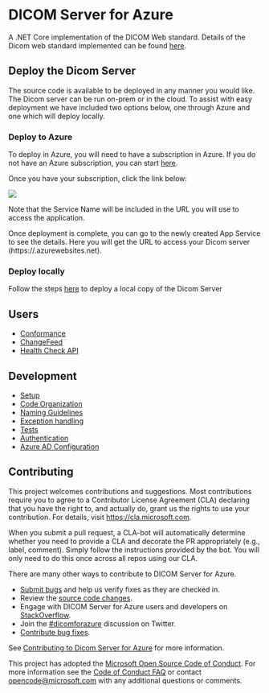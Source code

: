 # DICOM Server for Azure

A .NET Core implementation of the DICOM Web standard. Details of the Dicom web standard implemented can be found [here](docs/users/Conformance.md).

## Deploy the Dicom Server
The source code is available to be deployed in any manner you would like. The Dicom server can be run on-prem or in the cloud. To assist with easy deployment we have included two options below, one through Azure and one which will deploy locally.

### Deploy to Azure
To deploy in Azure, you will need to have a subscription in Azure. If you do not have an Azure subscription, you can start [here](https://azure.microsoft.com/free).

Once you have your subscription, click the link below:

<a href="https://portal.azure.com/#create/Microsoft.Template/uri/https%3A%2F%2Fdcmcistorage.blob.core.windows.net%2Fcibuild%2Fdefault-azuredeploy.json" target="_blank">
    <img src="https://azuredeploy.net/deploybutton.png"/>
</a>

Note that the Service Name will be included in the URL you will use to access the application.

Once deployment is complete, you can go to the newly created App Service to see the details. Here you will get the URL to access your Dicom server (https://<SERVICE NAME>.azurewebsites.net).

### Deploy locally
Follow the steps [here](docs/Development.md) to deploy a local copy of the Dicom Server

## Users
- [Conformance](docs/users/Conformance.md)
- [ChangeFeed](docs/users/ChangeFeed.md)
- [Health Check API](docs/users/HealthCheckAPI.md)

## Development
- [Setup](docs/Development.md)
- [Code Organization](docs/CodeOrganization.md)
- [Naming Guidelines](docs/NamingGuidelines.md)
- [Exception handling](docs/ExceptionHandling.md)
- [Tests](docs/Tests.md])
- [Authentication](docs/Authentication.md)
- [Azure AD Configuration](docs/AADconfiguration.md)

## Contributing
This project welcomes contributions and suggestions.  Most contributions require you to agree to a
Contributor License Agreement (CLA) declaring that you have the right to, and actually do, grant us
the rights to use your contribution. For details, visit https://cla.microsoft.com.

When you submit a pull request, a CLA-bot will automatically determine whether you need to provide
a CLA and decorate the PR appropriately (e.g., label, comment). Simply follow the instructions
provided by the bot. You will only need to do this once across all repos using our CLA.

There are many other ways to contribute to DICOM Server for Azure.
* [Submit bugs](https://github.com/Microsoft/dicom-server/issues) and help us verify fixes as they are checked in.
* Review the [source code changes](https://github.com/Microsoft/dicom-server/pulls).
* Engage with DICOM Server for Azure users and developers on [StackOverflow](https://stackoverflow.com/questions/tagged/dicom-server-for-azure).
* Join the [#dicomforazure](https://twitter.com/hashtag/dicomserverforazure?f=tweets&vertical=default) discussion on Twitter.
* [Contribute bug fixes](CONTRIBUTING.md).

See [Contributing to Dicom Server for Azure](CONTRIBUTING.md) for more information.

This project has adopted the [Microsoft Open Source Code of Conduct](https://opensource.microsoft.com/codeofconduct/).
For more information see the [Code of Conduct FAQ](https://opensource.microsoft.com/codeofconduct/faq/) or
contact [opencode@microsoft.com](mailto:opencode@microsoft.com) with any additional questions or comments.

